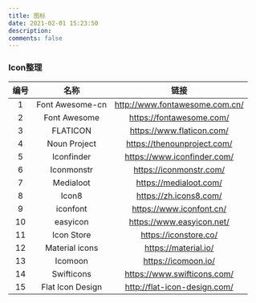 ```yaml
---
title: 图标
date: 2021-02-01 15:23:50
description: 
comments: false
---
```


### Icon整理

| 编号 |       名称       |              链接              |
| :--: | :--------------: | :----------------------------: |
|  1   | Font Awesome-cn  | http://www.fontawesome.com.cn/ |
|  2   |   Font Awesome   |    https://fontawesome.com/    |
|  3   |     FLATICON     |   https://www.flaticon.com/    |
|  4   |   Noun Project   |  https://thenounproject.com/   |
|  5   |    Iconfinder    |  https://www.iconfinder.com/   |
|  6   |    Iconmonstr    |    https://iconmonstr.com/     |
|  7   |    Medialoot     |     https://medialoot.com/     |
|  8   |      Icon8       |     https://zh.icons8.com/     |
|  9   |     iconfont     |    https://www.iconfont.cn/    |
|  10  |     easyicon     |   https://www.easyicon.net/    |
|  11  |    Icon Store    |     https://iconstore.co/      |
|  12  |  Material icons  |      https://material.io/      |
|  13  |     Icomoon      |      https://icomoon.io/       |
|  14  |    Swifticons    |  https://www.swifticons.com/   |
|  15  | Flat Icon Design |  http://flat-icon-design.com/  |

